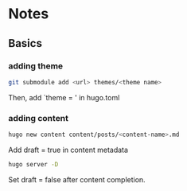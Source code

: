 # Notes

## Basics
### adding theme
```bash
git submodule add <url> themes/<theme name>
```
Then, add `theme = <theme name>' in hugo.toml

### adding content
```bash
hugo new content content/posts/<content-name>.md
```
Add draft = true in content metadata

```bash
hugo server -D
```
Set draft = false after content completion.


